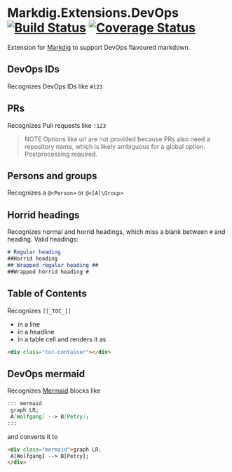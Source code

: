 # Markdig.Extensions.DevOps [![Build Status](https://github.com/WurstfriedIII/Markdig.Extensions.DevOps/workflows/ci/badge.svg?branch=master)](https://github.com/WurstfriedIII/Markdig.Extensions.DevOps/actions) [![Coverage Status](https://coveralls.io/repos/github/Wurstfried/Markdig.Extensions.DevOps/badge.svg?branch=master)](https://coveralls.io/github/Wurstfried/Markdig.Extensions.DevOps?branch=master)
Extension for [Markdig] to support DevOps flavoured markdown.

## DevOps IDs
Recognizes DevOps IDs like `#123`

## PRs
Recognizes Pull requests like `!123`

> NOTE
> Options like url are not provided because PRs also need a repository name, which is likely ambiguous for a global option. Postprocessing required.

## Persons and groups
Recognizes a `@<Person>` or `@<[A]\Group>`

## Horrid headings
Recognizes normal and horrid headings, which miss a blank between `#` and heading. Valid headings:

```markdown
# Regular heading
##Horrid heading
## Wrapped regular heading ##
##Wrapped horrid heading #
```

## Table of Contents
Recognizes `[[_TOC_]]`
- in a line
- in a headline
- in a table cell
and renders it as 

```html
<div class="toc-container"></div>
```

## DevOps mermaid
Recognizes [Mermaid] blocks like

```markdown
::: mermaid
 graph LR;
 A[Wolfgang] --> B[Petry];
:::
```

and converts it to

``` html
<div class="mermaid">graph LR;
 A[Wolfgang] --> B[Petry];
</div>
```

<!-- Links -->
[Markdig]: https://github.com/lunet-io/markdig
[Mermaid]: https://mermaid-js.github.io/mermaid/#/

